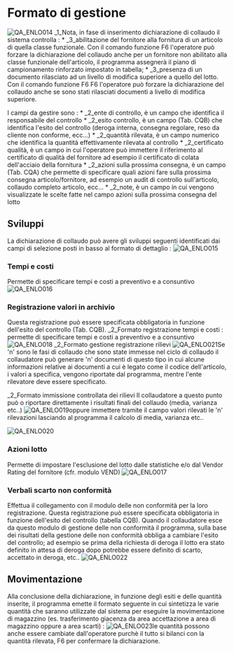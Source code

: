 # Formato di gestione
![QA_ENLO014](http://localhost:3000/immagini/MBDOC_OGG-P_CQAM30/QA_ENLO014.png)
_1_Nota, in fase di inserimento dichiarazione di collaudo il sistema controlla : 
 \*  _3_abilitazione del fornitore alla fornitura di un articolo di quella classe funzionale. Con il comando funzione F6 l'operatore può forzare la dichiarazione del collaudo anche per un fornitore non abilitato alla classe funzionale dell'articolo, il programma assegnerà il piano di campionamento rinforzato impostato in tabella;
 \* _3_presenza di un documento rilasciato ad un livello di modifica superiore a quello del lotto. Con il comando funzione F6 F6 l'operatore può forzare la dichiarazione del collaudo anche se sono stati rilasciati documenti a livello di modifica superiore.

I campi da gestire sono : 
 \*  _2_ente di controllo, è un campo che identifica il responsabile del controllo
 \*  _2_esito controllo, è un campo (Tab. CQB) che identifica l'esito del controllo (deroga interna, consegna regolare, reso da cliente non conforme, ecc...)
 \*  _2_quantità rilevata, è un campo numerico che identifica la quantità effettivamente rilevata al controllo
 \*  _2_certificato qualità, è un campo in cui l'operatore può immettere il riferimento al certificato di qualità del fornitore ad esempio il certificato di colata dell'acciaio della fornitura
 \*  _2_azioni sulla prossima consegna, è un campo (Tab. CQA) che permette di specificare quali azioni fare sulla prossima consegna articolo/fornitore, ad esempio un audit di controllo sull'articolo, collaudo completo articolo, ecc...
 \*  _2_note, è un campo in cui vengono visualizzate le scelte fatte nel campo azioni sulla prossima consegna del lotto

## Sviluppi
La dichiarazione di collaudo può avere gli sviluppi seguenti identificati dai campi di selezione posti in basso al formato di dettaglio : 
![QA_ENLO015](http://localhost:3000/immagini/MBDOC_OGG-P_CQAM30/QA_ENLO015.png)
### Tempi e costi
Permette di specificare tempi e costi a preventivo e a consuntivo
![QA_ENLO016](http://localhost:3000/immagini/MBDOC_OGG-P_CQAM30/QA_ENLO016.png)
### Registrazione valori in archivio
Questa registrazione può essere specificata obbligatoria in funzione dell'esito del controllo (Tab. CQB).
_2_Formato registrazione tempi e costi :  permette di specificare tempi e costi a preventivo e a consuntivo
![QA_ENLO018](http://localhost:3000/immagini/MBDOC_OGG-P_CQAM30/QA_ENLO018.png)
_2_Formato gestione registrazione rilievi
![QA_ENLO021](http://localhost:3000/immagini/MBDOC_OGG-P_CQAM30/QA_ENLO021.png)Se 'n' sono le fasi di collaudo che sono state immesse nel ciclo di collaudo il collaudatore può generare 'n' documenti di questo tipo in cui alcune informazioni relative ai documenti a cui è legato come il codice dell'articolo, i valori a specifica, vengono riportate dal programma, mentre l'ente rilevatore deve essere specificato.

_2_Formato immissione  controllata dei rilievi
Il collaudatore a questo punto può o riportare direttamente i risultati finali del collaudo (media, varianza etc..)
![QA_ENLO019](http://localhost:3000/immagini/MBDOC_OGG-P_CQAM30/QA_ENLO019.png)oppure immettere tramite il campo valori rilevati le 'n' rilevazioni lasciando al programma il calcolo di media, varianza etc..

![QA_ENLO020](http://localhost:3000/immagini/MBDOC_OGG-P_CQAM30/QA_ENLO020.png)
### Azioni lotto
Permette di impostare l'esclusione  del lotto dalle statistiche e/o dal Vendor Rating del fornitore (cfr. modulo VEND)
![QA_ENLO017](http://localhost:3000/immagini/MBDOC_OGG-P_CQAM30/QA_ENLO017.png)
### Verbali scarto non conformità
Effettua il collegamento con il modulo delle non conformità per la loro registrazione. Questa registrazione può essere specificata obbligatoria in funzione dell'esito del controllo (tabella CQB). Quando il collaudatore esce da questo modulo di gestione delle non conformità il programma, sulla base dei risultati della gestione delle non conformità obbliga a cambiare l'esito del controllo; ad esempio se prima della richiesta di deroga il lotto era stato definito in attesa di deroga dopo potrebbe essere definito di scarto, accettato in deroga, etc..
![QA_ENLO022](http://localhost:3000/immagini/MBDOC_OGG-P_CQAM30/QA_ENLO022.png)
## Movimentazione
Alla conclusione della dichiarazione, in funzione degli esiti e delle quantità inserite, il programma emette il formato seguente in cui sintetizza le varie quantità che saranno utilizzate dal sistema per eseguire la movimentazione di magazzino (es. trasferimento giacenza da area accettazione a area di magazzino oppure a area scarti) : 
![QA_ENLO023](http://localhost:3000/immagini/MBDOC_OGG-P_CQAM30/QA_ENLO023.png)le quantità possono anche essere cambiate dall'operatore purchè il tutto si bilanci con la quantità rilevata, F6 per confermare la dichiarazione.
